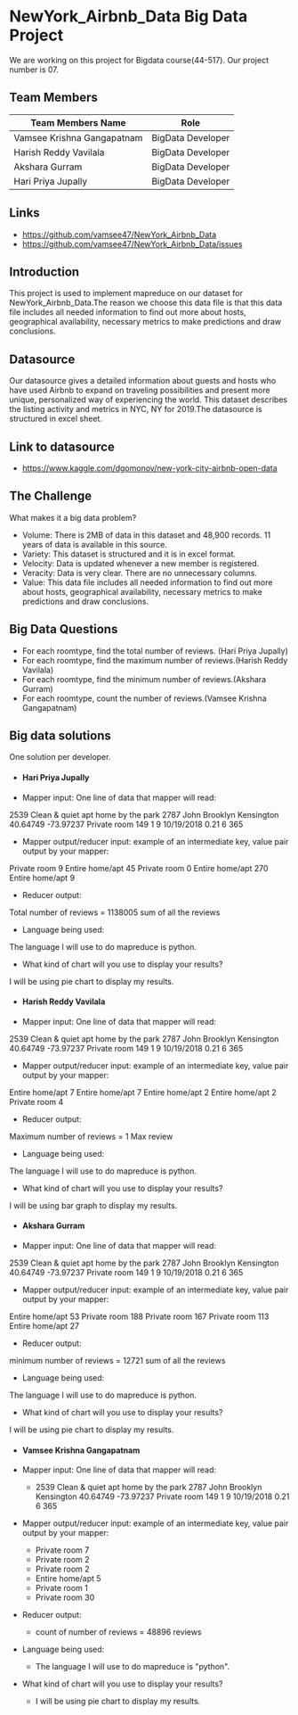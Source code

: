# NewYork_Airbnb_Data Big Data Project

We are working on this project for Bigdata course(44-517). Our project number is 07. 

## Team Members

|Team Members Name  | Role |
| -------------     | ------------- |
| Vamsee Krishna Gangapatnam     | BigData Developer |
| Harish Reddy Vavilala     | BigData Developer  |
| Akshara Gurram    | BigData Developer  |
| Hari Priya Jupally   | BigData Developer  |

## Links

- https://github.com/vamsee47/NewYork_Airbnb_Data
- https://github.com/vamsee47/NewYork_Airbnb_Data/issues

## Introduction

This project is used to implement mapreduce on our dataset for NewYork_Airbnb_Data.The reason we choose this data file is that this data file includes all needed information to find out more about hosts, geographical availability, necessary metrics to make predictions and draw conclusions.

## Datasource

Our datasource gives a detailed information about guests and hosts who have used Airbnb to expand on traveling possibilities and present more unique, personalized way of experiencing the world. This dataset describes the listing activity and metrics in NYC, NY for 2019.The datasource is structured in excel sheet. 

## Link to datasource

- https://www.kaggle.com/dgomonov/new-york-city-airbnb-open-data


## The Challenge

What makes it a big data problem? 

- Volume: There is 2MB of data in this dataset and 48,900 records. 11 years of data is available in this source.
- Variety: This dataset is structured and it is in excel format.
- Velocity: Data is updated whenever a new member is registered.  
- Veracity: Data is very clear. There are no unnecessary columns.
- Value: This data file includes all needed information to find out more about hosts, geographical availability, necessary metrics to make predictions and draw conclusions.

## Big Data Questions

- For each roomtype, find the total number of reviews. (Hari Priya Jupally)
- For each roomtype, find the maximum number of reviews.(Harish Reddy Vavilala)
- For each roomtype, find the minimum number of reviews.(Akshara Gurram)
- For each roomtype, count the number of reviews.(Vamsee Krishna Gangapatnam)

## Big data solutions

One solution per developer.

- #### Hari Priya Jupally

* Mapper input: One line of data that mapper will read:

2539	Clean & quiet apt home by the park	2787	John	Brooklyn	Kensington	40.64749	-73.97237	Private room	149	1	9	10/19/2018	0.21	6	365

* Mapper output/reducer input: example of an intermediate key, value pair output by your mapper:

Private room	9
Entire home/apt	45
Private room	0
Entire home/apt	270
Entire home/apt	9

* Reducer output:

Total number of reviews = 1138005 sum of all the reviews

* Language being used:

The language I will use to do mapreduce is python.

* What kind of chart will you use to display your results? 

I will be using pie chart to display my results.  
   
- #### Harish Reddy Vavilala

* Mapper input: One line of data that mapper will read:

2539	Clean & quiet apt home by the park	2787	John	Brooklyn	Kensington	40.64749	-73.97237	Private room	149	1	9	10/19/2018	0.21	6	365

* Mapper output/reducer input: example of an intermediate key, value pair output by your mapper:

Entire home/apt	7
Entire home/apt	7
Entire home/apt	2
Entire home/apt	2
Private room	4


* Reducer output:

Maximum number of reviews = 1 Max review

* Language being used:

The language I will use to do mapreduce is python.

* What kind of chart will you use to display your results? 

I will be using bar graph to display my results.  

- #### Akshara Gurram
* Mapper input: One line of data that mapper will read:

2539	Clean & quiet apt home by the park	2787	John	Brooklyn	Kensington	40.64749	-73.97237	Private room	149	1	9	10/19/2018	0.21	6	365

* Mapper output/reducer input: example of an intermediate key, value pair output by your mapper:

Entire home/apt	53
Private room	188
Private room	167
Private room	113
Entire home/apt	27


* Reducer output:

minimum number of reviews = 12721 sum of all the reviews

* Language being used:

The language I will use to do mapreduce is python.

* What kind of chart will you use to display your results? 

I will be using pie chart to display my results.  
  
- #### Vamsee Krishna Gangapatnam
* Mapper input: One line of data that mapper will read:

   * 2539	Clean & quiet apt home by the park	2787	John	Brooklyn	Kensington	40.64749	-73.97237	Private room	149	1	9	10/19/2018	0.21	6	365

* Mapper output/reducer input: example of an intermediate key, value pair output by your mapper:

   * Private room	7
   * Private room	2
   * Private room	2
   * Entire home/apt	5
   * Private room	1
   * Private room	30


* Reducer output:

    * count of number of reviews = 48896 reviews

* Language being used:

    * The language I will use to do mapreduce is "python".

* What kind of chart will you use to display your results? 

    * I will be using pie chart to display my results.

